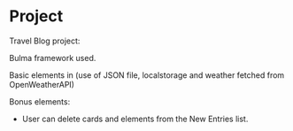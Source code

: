 # Project

Travel Blog project:

Bulma framework used. 

Basic elements in (use of JSON file, localstorage and weather fetched from OpenWeatherAPI)

Bonus elements:
- User can delete cards and elements from the New Entries list. 
